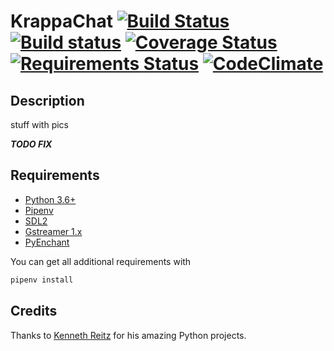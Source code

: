 # KrappaChat [![Build Status](https://travis-ci.org/Chronophylos/KrappaChat.svg?branch=master)](https://travis-ci.org/Chronophylos/KrappaChat) [![Build status](https://ci.appveyor.com/api/projects/status/1rch72q1tver6gh3?svg=true)](https://ci.appveyor.com/project/Chronophylos/krappachat) [![Coverage Status](https://coveralls.io/repos/github/Chronophylos/KrappaChat/badge.svg?branch=master)](https://coveralls.io/github/Chronophylos/KrappaChat?branch=master) [![Requirements Status](https://requires.io/github/Chronophylos/KrappaChat/requirements.svg?branch=master)](https://requires.io/github/Chronophylos/KrappaChat/requirements/?branch=master) [![CodeClimate](http://img.shields.io/codeclimate/github/rstacruz/REPO.svg?style=flat)](https://codeclimate.com/github/Chronophylos/KrappaChat "CodeClimate")

## Description
stuff with pics

***TODO FIX***
## Requirements
* [Python 3.6+](https://python.org)
* [Pipenv](https://pipenv.org)
* [SDL2](https://libsdl.org/download-2.0.php)
* [Gstreamer 1.x](https://gstreamer.net)
* [PyEnchant](https://pythonhosted.org/pyenchant)

You can get all additional requirements with
```bash
pipenv install
```

## Credits
Thanks to [Kenneth Reitz](https://kennethreitz.org) for his amazing Python projects.
